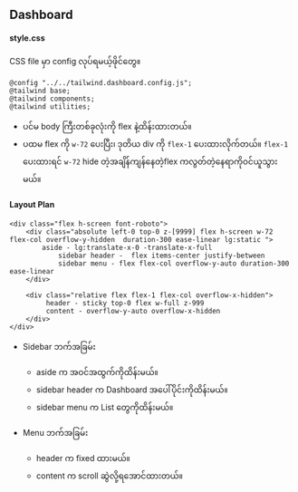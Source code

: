 ## Dashboard

#### style.css

CSS file မှာ config လုပ်ရမယ့်ဖိုင်တွေ။

```
@config "../../tailwind.dashboard.config.js";
@tailwind base;
@tailwind components;
@tailwind utilities;
```

- ပင်မ body ကြီးတစ်ခုလုံးကို flex နဲ့ထိန်းထားတယ်။
- ပထမ flex ကို `w-72` ပေးပြီး၊ ဒုတိယ div ကို `flex-1` ပေးထားလိုက်တယ်။ `flex-1` ပေးထားရင် `w-72` hide တဲ့အချိန်ကျန်နေတဲ့flex ကလွတ်တဲ့နေရာကိုဝင်ယူသွားမယ်။


#### Layout Plan
```
<div class="flex h-screen font-roboto"> 
    <div class="absolute left-0 top-0 z-[9999] flex h-screen w-72 flex-col overflow-y-hidden  duration-300 ease-linear lg:static "> 
        aside - lg:translate-x-0 -translate-x-full
            sidebar header -  flex items-center justify-between 
            sidebar menu - flex flex-col overflow-y-auto duration-300 ease-linear
    </div>

    <div class="relative flex flex-1 flex-col overflow-x-hidden"> 
         header - sticky top-0 flex w-full z-999
         content - overflow-y-auto overflow-x-hidden
    </div>
</div>
```
- Sidebar ဘက်အခြမ်း
    - aside က အဝင်အထွက်ကိုထိန်းမယ်။
    - sidebar header က Dashboard အပေါ်ပိုင်းကိုထိန်းမယ်။
    - sidebar menu က List တွေကိုထိန်းမယ်။

- Menu ဘက်အခြမ်း
    - header က fixed ထားမယ်။
    - content က scroll ဆွဲလို့ရအောင်ထားတယ်။